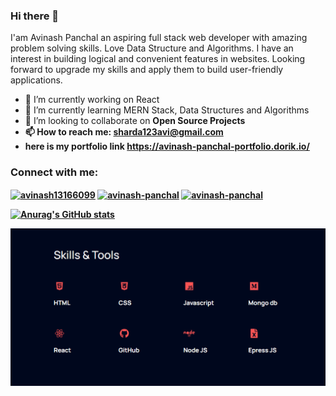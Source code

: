 ### Hi there 👋

I'am Avinash Panchal
 an aspiring full stack web developer with amazing problem solving skills. Love Data Structure and Algorithms. I have an interest in building logical and convenient features in websites. Looking forward to upgrade my skills and apply them to build user-friendly applications.



- 🔭 I’m currently working on React
- 🌱 I’m currently learning MERN Stack, Data Structures and Algorithms  
- 👯 I’m looking to collaborate on <b>Open Source Projects <b/>
- 📫 How to reach me: sharda123avi@gmail.com
- here is my portfolio link https://avinash-panchal-portfolio.dorik.io/
  
  
<h3 align="left">Connect with me:</h3>
<p align="left">
<a href="https://twitter.com/avinash13166099" target="blank"><img align="center" src="https://raw.githubusercontent.com/rahuldkjain/github-profile-readme-generator/master/src/images/icons/Social/twitter.svg" alt="avinash13166099" height="30" width="40" /></a>
<a href="https://linkedin.com/in/avinash-panchal" target="blank"><img align="center" src="https://raw.githubusercontent.com/rahuldkjain/github-profile-readme-generator/master/src/images/icons/Social/linked-in-alt.svg" alt="avinash-panchal" height="30" width="40" /></a>
 <a href="sharda123avi@gmail.com" target="blank"><img align="center" src="https://img.search.brave.com/tLo9MQds31jkWnvXIkyqmmelnRaCTw7RQ51tK0HD_TM/rs:fit:512:512:1/g:ce/aHR0cDovL2ljb25z/Lmljb25hcmNoaXZl/LmNvbS9pY29ucy9j/b3JubWFudGhlM3Jk/L3BsZXgvNTEyL0Nv/bW11bmljYXRpb24t/Z21haWwtaWNvbi5w/bmc" alt="avinash-panchal" height="40" width="40" /></a>

  
[![Anurag's GitHub stats](https://github-readme-stats.vercel.app/api?username=avinashpanchal123)](https://github.com/anuraghazra/github-readme-stats)

![Design and Developement](https://github.com/avinashpanchal123/avinashpanchal123/blob/main/skills%20and%20tools%2003.PNG)
